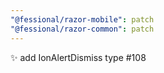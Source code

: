 ```yaml
---
"@fessional/razor-mobile": patch
"@fessional/razor-common": patch
---
```


✨ add IonAlertDismiss type #108
